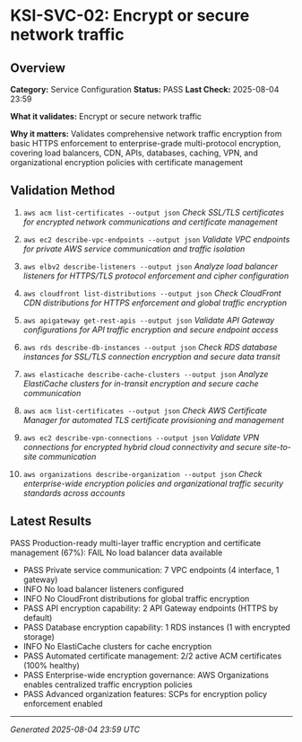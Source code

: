 # KSI-SVC-02: Encrypt or secure network traffic

## Overview

**Category:** Service Configuration
**Status:** PASS
**Last Check:** 2025-08-04 23:59

**What it validates:** Encrypt or secure network traffic

**Why it matters:** Validates comprehensive network traffic encryption from basic HTTPS enforcement to enterprise-grade multi-protocol encryption, covering load balancers, CDN, APIs, databases, caching, VPN, and organizational encryption policies with certificate management

## Validation Method

1. `aws acm list-certificates --output json`
   *Check SSL/TLS certificates for encrypted network communications and certificate management*

2. `aws ec2 describe-vpc-endpoints --output json`
   *Validate VPC endpoints for private AWS service communication and traffic isolation*

3. `aws elbv2 describe-listeners --output json`
   *Analyze load balancer listeners for HTTPS/TLS protocol enforcement and cipher configuration*

4. `aws cloudfront list-distributions --output json`
   *Check CloudFront CDN distributions for HTTPS enforcement and global traffic encryption*

5. `aws apigateway get-rest-apis --output json`
   *Validate API Gateway configurations for API traffic encryption and secure endpoint access*

6. `aws rds describe-db-instances --output json`
   *Check RDS database instances for SSL/TLS connection encryption and secure data transit*

7. `aws elasticache describe-cache-clusters --output json`
   *Analyze ElastiCache clusters for in-transit encryption and secure cache communication*

8. `aws acm list-certificates --output json`
   *Check AWS Certificate Manager for automated TLS certificate provisioning and management*

9. `aws ec2 describe-vpn-connections --output json`
   *Validate VPN connections for encrypted hybrid cloud connectivity and secure site-to-site communication*

10. `aws organizations describe-organization --output json`
   *Check enterprise-wide encryption policies and organizational traffic security standards across accounts*

## Latest Results

PASS Production-ready multi-layer traffic encryption and certificate management (67%): FAIL No load balancer data available
- PASS Private service communication: 7 VPC endpoints (4 interface, 1 gateway)
- INFO No load balancer listeners configured
- INFO No CloudFront distributions for global traffic encryption
- PASS API encryption capability: 2 API Gateway endpoints (HTTPS by default)
- PASS Database encryption capability: 1 RDS instances (1 with encrypted storage)
- INFO No ElastiCache clusters for cache encryption
- PASS Automated certificate management: 2/2 active ACM certificates (100% healthy)
- PASS Enterprise-wide encryption governance: AWS Organizations enables centralized traffic encryption policies
- PASS Advanced organization features: SCPs for encryption policy enforcement enabled

---
*Generated 2025-08-04 23:59 UTC*